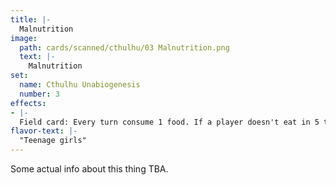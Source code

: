 ```yaml
---
title: |-
  Malnutrition
image: 
  path: cards/scanned/cthulhu/03 Malnutrition.png
  text: |-
    Malnutrition
set:
  name: Cthulhu Unabiogenesis
  number: 3
effects: 
- |-
  Field card: Every turn consume 1 food. If a player doesn't eat in 5 turns, they do not draw again until they eat.
flavor-text: |-
  "Teenage girls"
---
```

Some actual info about this thing TBA.
